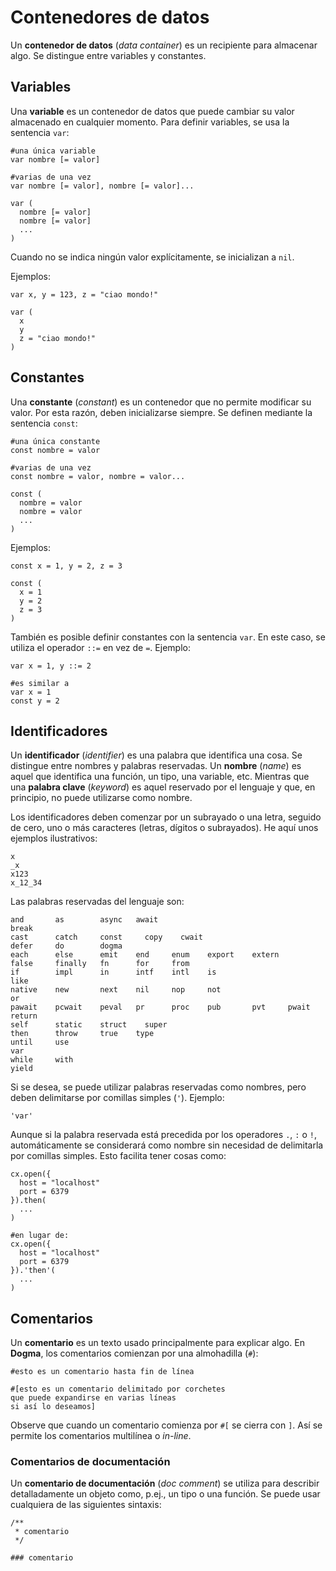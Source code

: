 # Contenedores de datos

Un **contenedor de datos** (*data container*) es un recipiente para almacenar algo.
Se distingue entre variables y constantes.

## Variables

Una **variable** es un contenedor de datos que puede cambiar su valor almacenado en cualquier momento.
Para definir variables, se usa la sentencia `var`:

```
#una única variable
var nombre [= valor]

#varias de una vez
var nombre [= valor], nombre [= valor]...

var (
  nombre [= valor]
  nombre [= valor]
  ...
)
```

Cuando no se indica ningún valor explícitamente, se inicializan a `nil`.

Ejemplos:

```
var x, y = 123, z = "ciao mondo!"

var (
  x
  y
  z = "ciao mondo!"
)
```

## Constantes

Una **constante** (*constant*) es un contenedor que no permite modificar su valor.
Por esta razón, deben inicializarse siempre.
Se definen mediante la sentencia `const`:

```
#una única constante
const nombre = valor

#varias de una vez
const nombre = valor, nombre = valor...

const (
  nombre = valor
  nombre = valor
  ...
)
```

Ejemplos:

```
const x = 1, y = 2, z = 3

const (
  x = 1
  y = 2
  z = 3
)
```

También es posible definir constantes con la sentencia `var`.
En este caso, se utiliza el operador `::=` en vez de `=`.
Ejemplo:

```
var x = 1, y ::= 2

#es similar a
var x = 1
const y = 2
```

## Identificadores

Un **identificador** (*identifier*) es una palabra que identifica una cosa.
Se distingue entre nombres y palabras reservadas.
Un **nombre** (*name*) es aquel que identifica una función, un tipo, una variable, etc.
Mientras que una **palabra clave** (*keyword*) es aquel reservado por el lenguaje y que, en principio, no puede utilizarse como nombre.

Los identificadores deben comenzar por un subrayado o una letra, seguido de cero, uno o más caracteres (letras, dígitos o subrayados).
He aquí unos ejemplos ilustrativos:

```
x
_x
x123
x_12_34
```

Las palabras reservadas del lenguaje son:

```
and       as        async   await
break
cast      catch     const     copy    cwait
defer     do        dogma
each      else      emit    end     enum    export    extern
false     finally   fn      for     from
if        impl      in      intf    intl    is
like
native    new       next    nil     nop     not
or
pawait    pcwait    peval   pr      proc    pub       pvt     pwait
return
self      static    struct    super
then      throw     true    type
until     use
var
while     with
yield
```

Si se desea, se puede utilizar palabras reservadas como nombres, pero deben delimitarse por comillas simples (`'`).
Ejemplo:

```
'var'
```

Aunque si la palabra reservada está precedida por los operadores `.`, `:` o `!`, automáticamente se considerará como nombre sin necesidad de delimitarla por comillas simples.
Esto facilita tener cosas como:

```
cx.open({
  host = "localhost"
  port = 6379
}).then(
  ...
)

#en lugar de:
cx.open({
  host = "localhost"
  port = 6379
}).'then'(
  ...
)
```

## Comentarios

Un **comentario** es un texto usado principalmente para explicar algo.
En **Dogma**, los comentarios comienzan por una almohadilla (`#`):

```
#esto es un comentario hasta fin de línea

#[esto es un comentario delimitado por corchetes
que puede expandirse en varias líneas
si así lo deseamos]
```

Observe que cuando un comentario comienza por `#[` se cierra con `]`.
Así se permite los comentarios multilínea o *in-line*.

### Comentarios de documentación

Un **comentario de documentación** (*doc comment*) se utiliza para describir detalladamente un objeto como, p.ej., un tipo o una función.
Se puede usar cualquiera de las siguientes sintaxis:

```
/**
 * comentario
 */

### comentario
```
